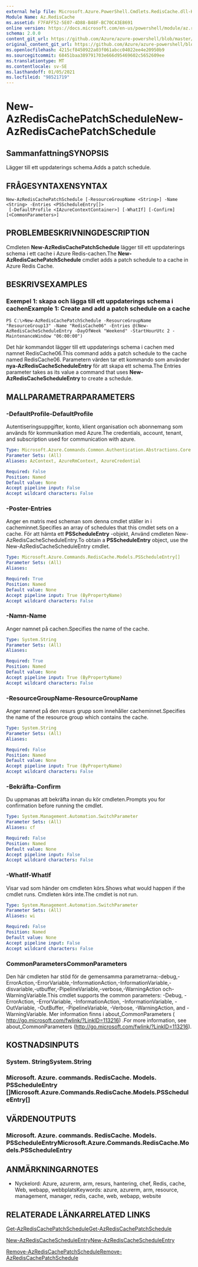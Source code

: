 ```yaml
---
external help file: Microsoft.Azure.PowerShell.Cmdlets.RedisCache.dll-Help.xml
Module Name: Az.RedisCache
ms.assetid: F7FAFF52-5E07-4D88-B48F-BC70C43E8691
online version: https://docs.microsoft.com/en-us/powershell/module/az.rediscache/new-azrediscachepatchschedule
schema: 2.0.0
content_git_url: https://github.com/Azure/azure-powershell/blob/master/src/RedisCache/RedisCache/help/New-AzRedisCachePatchSchedule.md
original_content_git_url: https://github.com/Azure/azure-powershell/blob/master/src/RedisCache/RedisCache/help/New-AzRedisCachePatchSchedule.md
ms.openlocfilehash: 4215cf8450922a03f061abcc04022ee4e20950b9
ms.sourcegitcommit: 68451baa389791703e666d95469602c5652609ee
ms.translationtype: MT
ms.contentlocale: sv-SE
ms.lasthandoff: 01/05/2021
ms.locfileid: "98521719"
---
```

# <span data-ttu-id="01d23-101">New-AzRedisCachePatchSchedule</span><span class="sxs-lookup"><span data-stu-id="01d23-101">New-AzRedisCachePatchSchedule</span></span>

## <span data-ttu-id="01d23-102">Sammanfattning</span><span class="sxs-lookup"><span data-stu-id="01d23-102">SYNOPSIS</span></span>
<span data-ttu-id="01d23-103">Lägger till ett uppdaterings schema.</span><span class="sxs-lookup"><span data-stu-id="01d23-103">Adds a patch schedule.</span></span>

## <span data-ttu-id="01d23-104">FRÅGESYNTAXEN</span><span class="sxs-lookup"><span data-stu-id="01d23-104">SYNTAX</span></span>

```
New-AzRedisCachePatchSchedule [-ResourceGroupName <String>] -Name <String> -Entries <PSScheduleEntry[]>
 [-DefaultProfile <IAzureContextContainer>] [-WhatIf] [-Confirm] [<CommonParameters>]
```

## <span data-ttu-id="01d23-105">PROBLEMBESKRIVNING</span><span class="sxs-lookup"><span data-stu-id="01d23-105">DESCRIPTION</span></span>
<span data-ttu-id="01d23-106">Cmdleten **New-AzRedisCachePatchSchedule** lägger till ett uppdaterings schema i ett cache i Azure Redis-cachen.</span><span class="sxs-lookup"><span data-stu-id="01d23-106">The **New-AzRedisCachePatchSchedule** cmdlet adds a patch schedule to a cache in Azure Redis Cache.</span></span>

## <span data-ttu-id="01d23-107">BESKRIVS</span><span class="sxs-lookup"><span data-stu-id="01d23-107">EXAMPLES</span></span>

### <span data-ttu-id="01d23-108">Exempel 1: skapa och lägga till ett uppdaterings schema i cachen</span><span class="sxs-lookup"><span data-stu-id="01d23-108">Example 1: Create and add a patch schedule on a cache</span></span>
```
PS C:\>New-AzRedisCachePatchSchedule -ResourceGroupName "ResourceGroup13" -Name "RedisCache06" -Entries @(New-AzRedisCacheScheduleEntry -DayOfWeek "Weekend" -StartHourUtc 2 -MaintenanceWindow "06:00:00")
```

<span data-ttu-id="01d23-109">Det här kommandot lägger till ett uppdaterings schema i cachen med namnet RedisCache06.</span><span class="sxs-lookup"><span data-stu-id="01d23-109">This command adds a patch schedule to the cache named RedisCache06.</span></span>
<span data-ttu-id="01d23-110">Parametern värden tar ett kommando som använder **nya-AzRedisCacheScheduleEntry** för att skapa ett schema.</span><span class="sxs-lookup"><span data-stu-id="01d23-110">The Entries parameter takes as its value a command that uses **New-AzRedisCacheScheduleEntry** to create a schedule.</span></span>

## <span data-ttu-id="01d23-111">MALLPARAMETRAR</span><span class="sxs-lookup"><span data-stu-id="01d23-111">PARAMETERS</span></span>

### <span data-ttu-id="01d23-112">-DefaultProfile</span><span class="sxs-lookup"><span data-stu-id="01d23-112">-DefaultProfile</span></span>
<span data-ttu-id="01d23-113">Autentiseringsuppgifter, konto, klient organisation och abonnemang som används för kommunikation med Azure.</span><span class="sxs-lookup"><span data-stu-id="01d23-113">The credentials, account, tenant, and subscription used for communication with azure.</span></span>

```yaml
Type: Microsoft.Azure.Commands.Common.Authentication.Abstractions.Core.IAzureContextContainer
Parameter Sets: (All)
Aliases: AzContext, AzureRmContext, AzureCredential

Required: False
Position: Named
Default value: None
Accept pipeline input: False
Accept wildcard characters: False
```

### <span data-ttu-id="01d23-114">-Poster</span><span class="sxs-lookup"><span data-stu-id="01d23-114">-Entries</span></span>
<span data-ttu-id="01d23-115">Anger en matris med scheman som denna cmdlet ställer in i cacheminnet.</span><span class="sxs-lookup"><span data-stu-id="01d23-115">Specifies an array of schedules that this cmdlet sets on a cache.</span></span> <span data-ttu-id="01d23-116">För att hämta ett **PSScheduleEntry** -objekt, Använd cmdleten New-AzRedisCacheScheduleEntry.</span><span class="sxs-lookup"><span data-stu-id="01d23-116">To obtain a **PSScheduleEntry** object, use the New-AzRedisCacheScheduleEntry cmdlet.</span></span>

```yaml
Type: Microsoft.Azure.Commands.RedisCache.Models.PSScheduleEntry[]
Parameter Sets: (All)
Aliases:

Required: True
Position: Named
Default value: None
Accept pipeline input: True (ByPropertyName)
Accept wildcard characters: False
```

### <span data-ttu-id="01d23-117">-Namn</span><span class="sxs-lookup"><span data-stu-id="01d23-117">-Name</span></span>
<span data-ttu-id="01d23-118">Anger namnet på cachen.</span><span class="sxs-lookup"><span data-stu-id="01d23-118">Specifies the name of the cache.</span></span>

```yaml
Type: System.String
Parameter Sets: (All)
Aliases:

Required: True
Position: Named
Default value: None
Accept pipeline input: True (ByPropertyName)
Accept wildcard characters: False
```

### <span data-ttu-id="01d23-119">-ResourceGroupName</span><span class="sxs-lookup"><span data-stu-id="01d23-119">-ResourceGroupName</span></span>
<span data-ttu-id="01d23-120">Anger namnet på den resurs grupp som innehåller cacheminnet.</span><span class="sxs-lookup"><span data-stu-id="01d23-120">Specifies the name of the resource group which contains the cache.</span></span>

```yaml
Type: System.String
Parameter Sets: (All)
Aliases:

Required: False
Position: Named
Default value: None
Accept pipeline input: True (ByPropertyName)
Accept wildcard characters: False
```

### <span data-ttu-id="01d23-121">-Bekräfta</span><span class="sxs-lookup"><span data-stu-id="01d23-121">-Confirm</span></span>
<span data-ttu-id="01d23-122">Du uppmanas att bekräfta innan du kör cmdleten.</span><span class="sxs-lookup"><span data-stu-id="01d23-122">Prompts you for confirmation before running the cmdlet.</span></span>

```yaml
Type: System.Management.Automation.SwitchParameter
Parameter Sets: (All)
Aliases: cf

Required: False
Position: Named
Default value: None
Accept pipeline input: False
Accept wildcard characters: False
```

### <span data-ttu-id="01d23-123">-WhatIf</span><span class="sxs-lookup"><span data-stu-id="01d23-123">-WhatIf</span></span>
<span data-ttu-id="01d23-124">Visar vad som händer om cmdleten körs.</span><span class="sxs-lookup"><span data-stu-id="01d23-124">Shows what would happen if the cmdlet runs.</span></span> <span data-ttu-id="01d23-125">Cmdleten körs inte.</span><span class="sxs-lookup"><span data-stu-id="01d23-125">The cmdlet is not run.</span></span>

```yaml
Type: System.Management.Automation.SwitchParameter
Parameter Sets: (All)
Aliases: wi

Required: False
Position: Named
Default value: None
Accept pipeline input: False
Accept wildcard characters: False
```

### <span data-ttu-id="01d23-126">CommonParameters</span><span class="sxs-lookup"><span data-stu-id="01d23-126">CommonParameters</span></span>
<span data-ttu-id="01d23-127">Den här cmdleten har stöd för de gemensamma parametrarna:-debug,-ErrorAction,-ErrorVariable,-InformationAction,-InformationVariable,-disvariable,-utbuffer,-PipelineVariable,-verbose,-WarningAction och-WarningVariable.</span><span class="sxs-lookup"><span data-stu-id="01d23-127">This cmdlet supports the common parameters: -Debug, -ErrorAction, -ErrorVariable, -InformationAction, -InformationVariable, -OutVariable, -OutBuffer, -PipelineVariable, -Verbose, -WarningAction, and -WarningVariable.</span></span> <span data-ttu-id="01d23-128">Mer information finns i about_CommonParameters ( http://go.microsoft.com/fwlink/?LinkID=113216) .</span><span class="sxs-lookup"><span data-stu-id="01d23-128">For more information, see about_CommonParameters (http://go.microsoft.com/fwlink/?LinkID=113216).</span></span>

## <span data-ttu-id="01d23-129">KOSTNADS</span><span class="sxs-lookup"><span data-stu-id="01d23-129">INPUTS</span></span>

### <span data-ttu-id="01d23-130">System. String</span><span class="sxs-lookup"><span data-stu-id="01d23-130">System.String</span></span>

### <span data-ttu-id="01d23-131">Microsoft. Azure. commands. RedisCache. Models. PSScheduleEntry []</span><span class="sxs-lookup"><span data-stu-id="01d23-131">Microsoft.Azure.Commands.RedisCache.Models.PSScheduleEntry[]</span></span>

## <span data-ttu-id="01d23-132">VÄRDEN</span><span class="sxs-lookup"><span data-stu-id="01d23-132">OUTPUTS</span></span>

### <span data-ttu-id="01d23-133">Microsoft. Azure. commands. RedisCache. Models. PSScheduleEntry</span><span class="sxs-lookup"><span data-stu-id="01d23-133">Microsoft.Azure.Commands.RedisCache.Models.PSScheduleEntry</span></span>

## <span data-ttu-id="01d23-134">ANMÄRKNINGAR</span><span class="sxs-lookup"><span data-stu-id="01d23-134">NOTES</span></span>
* <span data-ttu-id="01d23-135">Nyckelord: Azure, azurerm, arm, resurs, hantering, chef, Redis, cache, Web, webapp, webbplats</span><span class="sxs-lookup"><span data-stu-id="01d23-135">Keywords: azure, azurerm, arm, resource, management, manager, redis, cache, web, webapp, website</span></span>

## <span data-ttu-id="01d23-136">RELATERADE LÄNKAR</span><span class="sxs-lookup"><span data-stu-id="01d23-136">RELATED LINKS</span></span>

[<span data-ttu-id="01d23-137">Get-AzRedisCachePatchSchedule</span><span class="sxs-lookup"><span data-stu-id="01d23-137">Get-AzRedisCachePatchSchedule</span></span>](./Get-AzRedisCachePatchSchedule.md)

[<span data-ttu-id="01d23-138">New-AzRedisCacheScheduleEntry</span><span class="sxs-lookup"><span data-stu-id="01d23-138">New-AzRedisCacheScheduleEntry</span></span>](./New-AzRedisCacheScheduleEntry.md)

[<span data-ttu-id="01d23-139">Remove-AzRedisCachePatchSchedule</span><span class="sxs-lookup"><span data-stu-id="01d23-139">Remove-AzRedisCachePatchSchedule</span></span>](./Remove-AzRedisCachePatchSchedule.md)


